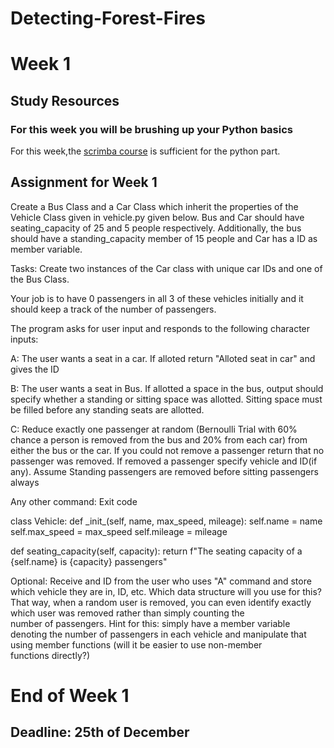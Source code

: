 
# Detecting-Forest-Fires

<h1><b>Week 1</b></h1>
<h2>Study Resources</h2>
<h3> For this week you will be brushing up your <b>Python</b> basics</h3>
For this week,the <a href='https://scrimba.com/learn/python'>scrimba course</a> is sufficient for the python part.
 <h2>Assignment for Week 1</h2>
Create a Bus Class and a Car Class which inherit the properties of the Vehicle Class given in vehicle.py given below. 
Bus and Car should have seating_capacity of 25 and 5 people respectively. Additionally, the bus should have a standing_capacity member of 15 people and Car has a ID as member variable.


Tasks:
Create two instances of the Car class with unique car IDs and one of the Bus Class.

Your job is to have 0 passengers in all 3 of these vehicles initially and it should keep a track of the number of passengers.

The program asks for user input and responds to the following character inputs:

A: The user wants a seat in a car. If alloted return "Alloted seat in car" and gives the ID

B: The user wants a seat in Bus. If allotted a space in the bus, output should specify whether a standing or sitting space was allotted. Sitting space must be filled before any standing seats are allotted.

C: Reduce exactly one passenger at random (Bernoulli Trial with 60% chance a person is removed from the bus and 20% from each car) from either the bus or the car. If you could not remove a passenger return that no passenger was removed. If removed a passenger specify vehicle and ID(if any). Assume Standing passengers are removed before sitting passengers always

Any other command: Exit code

class Vehicle: 
    def \_init\_(self, name, max_speed, mileage):
        self.name = name
        self.max_speed = max_speed
        self.mileage = mileage
       
   def seating\_capacity(self, capacity):
   return f"The seating capacity of a {self.name} is {capacity} passengers"
        
Optional: Receive and ID from the user who uses "A" command and store which vehicle they are in, ID, etc. Which data structure will you use for this? That way, when a random user is removed, you can even identify exactly which user was removed rather than simply counting the number of passengers.
Hint for this: simply have a member variable denoting the number of passengers in each vehicle and manipulate that using member functions (will it be easier to use non-member functions directly?)
  <h1> End of Week 1 </h1>
  <h2> Deadline: 25th of December </h2>
